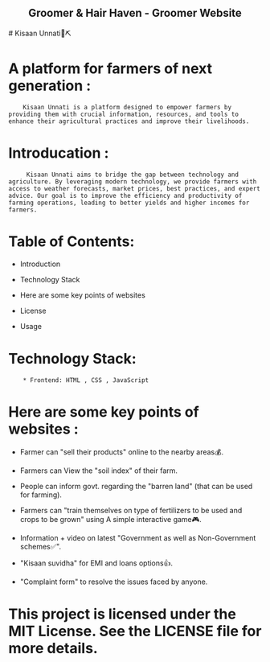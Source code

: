 
<h2 align="center">Groomer & Hair Haven - Groomer Website</h2>
# Kisaan Unnati🌱⛏️
      
# A platform for farmers of next generation :

        Kisaan Unnati is a platform designed to empower farmers by providing them with crucial information, resources, and tools to enhance their agricultural practices and improve their livelihoods.

 # Introducation :

         Kisaan Unnati aims to bridge the gap between technology and agriculture. By leveraging modern technology, we provide farmers with access to weather forecasts, market prices, best practices, and expert advice. Our goal is to improve the efficiency and productivity of farming operations, leading to better yields and higher incomes for farmers. 
         
 # Table of Contents:

 * Introduction 

 * Technology Stack

 * Here are some key points of websites

 * License    

 * Usage  

# Technology Stack: 
        * Frontend: HTML , CSS , JavaScript

# Here are some key points of websites :

* Farmer can "sell their products" online to the nearby areas💰.

* Farmers can View the "soil index" of their farm.

* People can inform govt. regarding the "barren land" 
        (that can be used for farming).

* Farmers can "train themselves on type of fertilizers to be used and crops to be grown" using A simple interactive game🎮.

* Information + video on latest "Government as well as Non-Government schemes✅".

* "Kisaan suvidha" for EMI and loans options👍.

* "Complaint form" to resolve the issues faced by anyone.

# This project is licensed under the MIT License. See the LICENSE file for more details.



